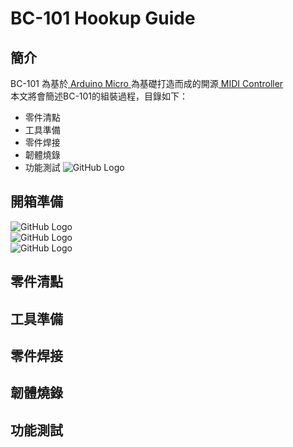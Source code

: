 # BC-101 Hookup Guide
## 簡介
BC-101 為基於[ Arduino Micro ](https://store.arduino.cc/usa/arduino-micro)為基礎打造而成的開源[ MIDI Controller ](https://en.wikipedia.org/wiki/MIDI_controller)<br>
本文將會簡述BC-101的組裝過程，目錄如下：
* 零件清點
* 工具準備
* 零件焊接
* 韌體燒錄
* 功能測試
![GitHub Logo](https://mainnolab.files.wordpress.com/2021/05/00.png?w=1024)
## 開箱準備
![GitHub Logo](https://mainnolab.files.wordpress.com/2021/05/01-2.jpg?w=1024)<br>
![GitHub Logo](https://mainnolab.files.wordpress.com/2021/05/02-3.jpg?w=1024)<br>
![GitHub Logo](https://mainnolab.files.wordpress.com/2021/05/03-3.jpg?w=1024)<br>
## 零件清點
## 工具準備
## 零件焊接
## 韌體燒錄
## 功能測試
